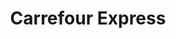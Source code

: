 ---
title: "Carrefour Express"
url: /ciudad-autonoma-de-buenos-aires/carrefour-express-avenida-san-juan-2/
shop: comodidad
---